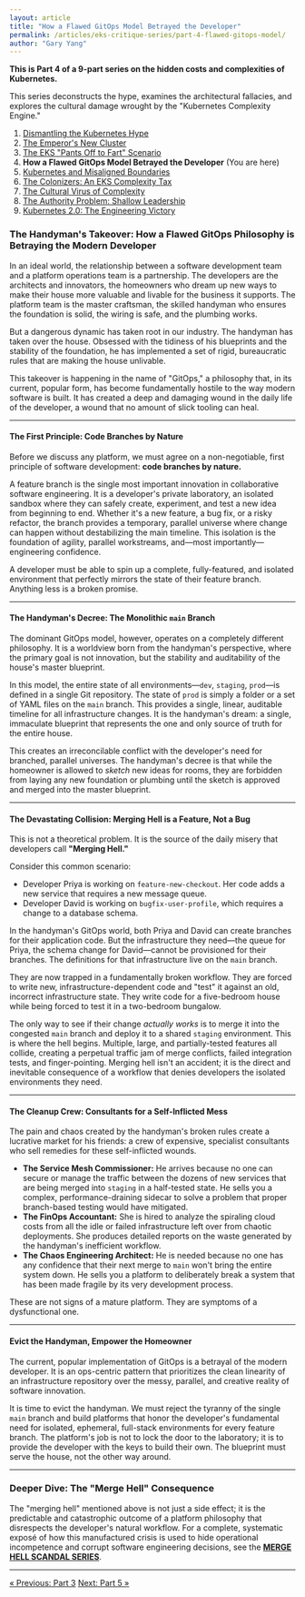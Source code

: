 ```yaml
---
layout: article
title: "How a Flawed GitOps Model Betrayed the Developer"
permalink: /articles/eks-critique-series/part-4-flawed-gitops-model/
author: "Gary Yang"
---
```


<div class="series-notice">
  <p><strong>This is Part 4 of a 9-part series on the hidden costs and complexities of Kubernetes.</strong></p>
  <p>This series deconstructs the hype, examines the architectural fallacies, and explores the cultural damage wrought by the "Kubernetes Complexity Engine."</p>
  <ol>
    <li><a href="/articles/eks-critique-series/part-1-dismantling-hype/">Dismantling the Kubernetes Hype</a></li>
    <li><a href="/articles/eks-critique-series/part-2-emperor-new-cluster/">The Emperor's New Cluster</a></li>
    <li><a href="/articles/eks-critique-series/part-3-pants-off-scenario/">The EKS "Pants Off to Fart" Scenario</a></li>
    <li><strong>How a Flawed GitOps Model Betrayed the Developer</strong> (You are here)</li>
    <li><a href="/articles/eks-critique-series/part-5-bounded-contexts/">Kubernetes and Misaligned Boundaries</a></li>
    <li><a href="/articles/eks-critique-series/part-6-the-colonizers-tax/">The Colonizers: An EKS Complexity Tax</a></li>
    <li><a href="/articles/eks-critique-series/part-7-the-cultural-virus/">The Cultural Virus of Complexity</a></li>
    <li><a href="/articles/eks-critique-series/part-8-the-authority-problem/">The Authority Problem: Shallow Leadership</a></li>
    <li><a href="/articles/eks-critique-series/part-9-engineering-victory/">Kubernetes 2.0: The Engineering Victory</a></li>
  </ol>
</div>

### **The Handyman's Takeover: How a Flawed GitOps Philosophy is Betraying the Modern Developer**

In an ideal world, the relationship between a software development team and a platform operations team is a partnership. The developers are the architects and innovators, the homeowners who dream up new ways to make their house more valuable and livable for the business it supports. The platform team is the master craftsman, the skilled handyman who ensures the foundation is solid, the wiring is safe, and the plumbing works.

But a dangerous dynamic has taken root in our industry. The handyman has taken over the house. Obsessed with the tidiness of his blueprints and the stability of the foundation, he has implemented a set of rigid, bureaucratic rules that are making the house unlivable.

This takeover is happening in the name of "GitOps," a philosophy that, in its current, popular form, has become fundamentally hostile to the way modern software is built. It has created a deep and damaging wound in the daily life of the developer, a wound that no amount of slick tooling can heal.

---

#### **The First Principle: Code Branches by Nature**

Before we discuss any platform, we must agree on a non-negotiable, first principle of software development: **code branches by nature.**

A feature branch is the single most important innovation in collaborative software engineering. It is a developer's private laboratory, an isolated sandbox where they can safely create, experiment, and test a new idea from beginning to end. Whether it's a new feature, a bug fix, or a risky refactor, the branch provides a temporary, parallel universe where change can happen without destabilizing the main timeline. This isolation is the foundation of agility, parallel workstreams, and—most importantly—engineering confidence.

A developer must be able to spin up a complete, fully-featured, and isolated environment that perfectly mirrors the state of their feature branch. Anything less is a broken promise.

---

#### **The Handyman's Decree: The Monolithic `main` Branch**

The dominant GitOps model, however, operates on a completely different philosophy. It is a worldview born from the handyman's perspective, where the primary goal is not innovation, but the stability and auditability of the house's master blueprint.

In this model, the entire state of all environments—`dev`, `staging`, `prod`—is defined in a single Git repository. The state of `prod` is simply a folder or a set of YAML files on the `main` branch. This provides a single, linear, auditable timeline for all infrastructure changes. It is the handyman's dream: a single, immaculate blueprint that represents the one and only source of truth for the entire house.

This creates an irreconcilable conflict with the developer's need for branched, parallel universes. The handyman's decree is that while the homeowner is allowed to *sketch* new ideas for rooms, they are forbidden from laying any new foundation or plumbing until the sketch is approved and merged into the master blueprint.

---

#### **The Devastating Collision: Merging Hell is a Feature, Not a Bug**

This is not a theoretical problem. It is the source of the daily misery that developers call **"Merging Hell."**

Consider this common scenario:
* Developer Priya is working on `feature-new-checkout`. Her code adds a new service that requires a new message queue.
* Developer David is working on `bugfix-user-profile`, which requires a change to a database schema.

In the handyman's GitOps world, both Priya and David can create branches for their application code. But the infrastructure they need—the queue for Priya, the schema change for David—cannot be provisioned for their branches. The definitions for that infrastructure live on the `main` branch.

They are now trapped in a fundamentally broken workflow. They are forced to write new, infrastructure-dependent code and "test" it against an old, incorrect infrastructure state. They write code for a five-bedroom house while being forced to test it in a two-bedroom bungalow.

The only way to see if their change *actually works* is to merge it into the congested `main` branch and deploy it to a shared `staging` environment. This is where the hell begins. Multiple, large, and partially-tested features all collide, creating a perpetual traffic jam of merge conflicts, failed integration tests, and finger-pointing. Merging hell isn't an accident; it is the direct and inevitable consequence of a workflow that denies developers the isolated environments they need.

---

#### **The Cleanup Crew: Consultants for a Self-Inflicted Mess**

The pain and chaos created by the handyman's broken rules create a lucrative market for his friends: a crew of expensive, specialist consultants who sell remedies for these self-inflicted wounds.

* **The Service Mesh Commissioner:** He arrives because no one can secure or manage the traffic between the dozens of new services that are being merged into `staging` in a half-tested state. He sells you a complex, performance-draining sidecar to solve a problem that proper branch-based testing would have mitigated.
* **The FinOps Accountant:** She is hired to analyze the spiraling cloud costs from all the idle or failed infrastructure left over from chaotic deployments. She produces detailed reports on the waste generated by the handyman's inefficient workflow.
* **The Chaos Engineering Architect:** He is needed because no one has any confidence that their next merge to `main` won't bring the entire system down. He sells you a platform to deliberately break a system that has been made fragile by its very development process.

These are not signs of a mature platform. They are symptoms of a dysfunctional one.

---

#### **Evict the Handyman, Empower the Homeowner**

The current, popular implementation of GitOps is a betrayal of the modern developer. It is an ops-centric pattern that prioritizes the clean linearity of an infrastructure repository over the messy, parallel, and creative reality of software innovation.

It is time to evict the handyman. We must reject the tyranny of the single `main` branch and build platforms that honor the developer's fundamental need for isolated, ephemeral, full-stack environments for every feature branch. The platform's job is not to lock the door to the laboratory; it is to provide the developer with the keys to build their own. The blueprint must serve the house, not the other way around.



***

### Deeper Dive: The "Merge Hell" Consequence

The "merging hell" mentioned above is not just a side effect; it is the predictable and catastrophic outcome of a platform philosophy that disrespects the developer's natural workflow. For a complete, systematic exposé of how this manufactured crisis is used to hide operational incompetence and corrupt software engineering decisions, see the **[MERGE HELL SCANDAL SERIES](/articles/merge-hell-myth-x-ops-contamination)**.

---

<div class="series-navigation">
  <a href="/articles/eks-critique-series/part-3-pants-off-scenario/" class="previous">&laquo; Previous: Part 3</a>
  <a href="/articles/eks-critique-series/part-5-bounded-contexts/" class="next">Next: Part 5 &raquo;</a>
</div>
